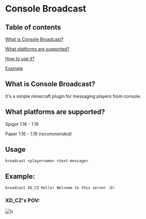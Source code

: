 # Console Broadcast
## Table of contents
[What is Console Broadcast?](#what-is-console-broadcast)

[What platforms are supported?](#what-platforms-are-supported)

[How to use it?](#usage)

[Example](#example)
## What is Console Broadcast?
It's a simple minecraft plugin for messaging players from console.
## What platforms are supported?
Spigot 1.16 - 1.19   

Paper 1.16 - 1.19 _(recommended)_
## Usage
````
broadcast <playername> <text-message>
````
## Example:
````
broadcast XD_CZ Hello! Welcome to this server :D!
````
### XD_CZ's POV:
![h](https://skladu.jeme.cz/consolebroadcast/example.png)
